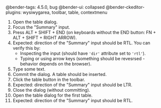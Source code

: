 @bender-tags: 4.5.0, bug
@bender-ui: collapsed
@bender-ckeditor-plugins: wysiwygarea, toolbar, table, contextmenu

1. Open the table dialog.
1. Focus the "Summary" input.
1. Press ALT + SHIFT + END (on keyboards without the END button: FN + ALT + SHIFT + RIGHT ARROW).
1. Expected: direction of the "Summary" input should be RTL. You can verify this by:
	* Inspecting the input (should have `'dir'` attribute set to `'rtl'`).
	* Typing or using arrow keys (something should be revesrsed - behavior depends on the browser).
1. Type some text.
1. Commit the dialog. A table should be inserted.
1. Click the table button in the toolbar.
1. Expected: direction of the "Summary" input should be LTR.
1. Close the dialog (without committing).
1. Open the table dialog for the first table.
1. Expected: direction of the "Summary" input should be RTL.
